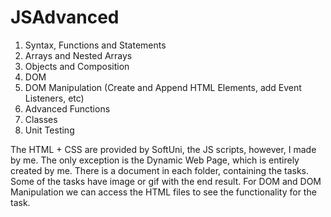 # JSAdvanced

01. Syntax, Functions and Statements
02. Arrays and Nested Arrays
03. Objects and Composition
04. DOM
05. DOM Manipulation (Create and Append HTML Elements, add Event Listeners, etc)
06. Advanced Functions
07. Classes
08. Unit Testing

The HTML + CSS are provided by SoftUni, the JS scripts, however, I made by me. The only exception is the Dynamic Web Page, which is entirely created by me. 
There is a document in each folder, containing the tasks. 
Some of the tasks have image or gif with the end result. 
For DOM and DOM Manipulation we can access the HTML files to see the functionality for the task.
